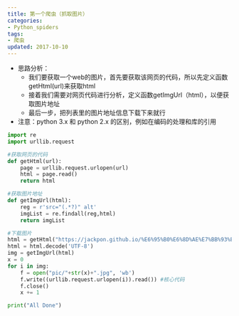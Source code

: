 ```yaml
---
title: 第一个爬虫（抓取图片）
categories:
- Python_spiders
tags:
- 爬虫
updated: 2017-10-10
---
```


- 思路分析：
  - 我们要获取一个web的图片，首先要获取该网页的代码，所以先定义函数getHtml(url)来获取html
  - 接着我们需要对网页代码进行分析，定义函数getImgUrl（html），以便获取图片地址
  - 最后一步，把列表里的图片地址信息下载下来就行
- 注意：python 3.x 和 python 2.x 的区别，例如在编码的处理和库的引用



```python
import re
import urllib.request

#获取网页的代码
def getHtml(url):
    page = urllib.request.urlopen(url)
    html = page.read()
    return html

#获取图片地址
def getImgUrl(html):
    reg = r'src="(.*?)" alt'
    imgList = re.findall(reg,html)
    return imgList

#下载图片
html = getHtml("https://jackpon.github.io/%E6%95%B0%E6%8D%AE%E7%BB%93%E6%9E%84/2017/09/13/%E7%BA%BF%E6%80%A7%E8%A1%A8/#")
html = html.decode('UTF-8')
img = getImgUrl(html)
x = 0
for i in img:
    f = open("pic/"+str(x)+".jpg", 'wb')
    f.write((urllib.request.urlopen(i)).read()) #核心代码
    f.close()
    x += 1

print("All Done")
```

